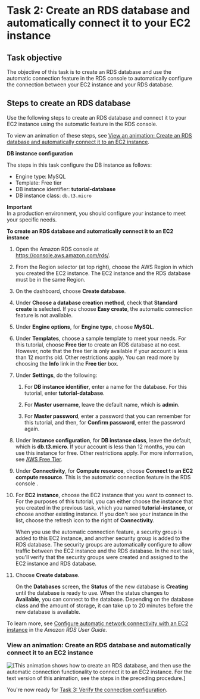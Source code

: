 # Task 2: Create an RDS database and automatically connect it to your EC2 instance<a name="option2-task2-create-rds-database"></a>

## Task objective<a name="option2-task2-create-rds-database-task-objective"></a>

The objective of this task is to create an RDS database and use the automatic connection feature in the RDS console to automatically configure the connection between your EC2 instance and your RDS database\.

## Steps to create an RDS database<a name="option2-task2-create-rds-database-steps"></a>

Use the following steps to create an RDS database and connect it to your EC2 instance using the automatic feature in the RDS console\.

To view an animation of these steps, see [View an animation: Create an RDS database and automatically connect it to an EC2 instance](#task2-create-rds-database-animation)\.

**DB instance configuration**

The steps in this task configure the DB instance as follows:
+ Engine type: MySQL
+ Template: Free tier
+ DB instance identifier: **tutorial\-database**
+ DB instance class: `db.t3.micro`

**Important**  
In a production environment, you should configure your instance to meet your specific needs\.

**To create an RDS database and automatically connect it to an EC2 instance**

1. Open the Amazon RDS console at [https://console\.aws\.amazon\.com/rds/](https://console.aws.amazon.com/rds/)\.

1. From the Region selector \(at top right\), choose the AWS Region in which you created the EC2 instance\. The EC2 instance and the RDS database must be in the same Region\.

1. On the dashboard, choose **Create database**\.

1. Under **Choose a database creation method**, check that **Standard create** is selected\. If you choose **Easy create**, the automatic connection feature is not available\.

1. Under **Engine options**, for **Engine type**, choose **MySQL**\.

1. Under **Templates**, choose a sample template to meet your needs\. For this tutorial, choose **Free tier** to create an RDS database at no cost\. However, note that the free tier is only available if your account is less than 12 months old\. Other restrictions apply\. You can read more by choosing the **Info** link in the **Free tier** box\.

1. Under **Settings**, do the following:

   1. For **DB instance identifier**, enter a name for the database\. For this tutorial, enter **tutorial\-database**\.

   1. For **Master username**, leave the default name, which is **admin**\.

   1. For **Master password**, enter a password that you can remember for this tutorial, and then, for **Confirm password**, enter the password again\.

1. Under **Instance configuration**, for **DB instance class**, leave the default, which is **db\.t3\.micro**\. If your account is less than 12 months, you can use this instance for free\. Other restrictions apply\. For more information, see [AWS Free Tier](http://aws.amazon.com/free/)\.

1. Under **Connectivity**, for **Compute resource**, choose **Connect to an EC2 compute resource**\. This is the automatic connection feature in the RDS console \.

1. For **EC2 instance**, choose the EC2 instance that you want to connect to\. For the purposes of this tutorial, you can either choose the instance that you created in the previous task, which you named **tutorial\-instance**, or choose another existing instance\. If you don't see your instance in the list, choose the refresh icon to the right of **Connectivity**\.

   When you use the automatic connection feature, a security group is added to this EC2 instance, and another security group is added to the RDS database\. The security groups are automatically configure to allow traffic between the EC2 instance and the RDS database\. In the next task, you'll verify that the security groups were created and assigned to the EC2 instance and RDS database\.

1. Choose **Create database**\.

   On the **Databases** screen, the **Status** of the new database is **Creating** until the database is ready to use\. When the status changes to **Available**, you can connect to the database\. Depending on the database class and the amount of storage, it can take up to 20 minutes before the new database is available\.

To learn more, see [Configure automatic network connectivity with an EC2 instance](https://docs.aws.amazon.com/AmazonRDS/latest/UserGuide/USER_CreateDBInstance.html#USER_CreateDBInstance.Prerequisites.VPC.Automatic) in the *Amazon RDS User Guide*\.

### View an animation: Create an RDS database and automatically connect it to an EC2 instance<a name="task2-create-rds-database-animation"></a>

![\[This animation shows how to create an RDS database, and then use the automatic connection functionality to connect it to an EC2 instance. For the text version of this animation, see the steps in the preceding procedure.\]](http://docs.aws.amazon.com/AWSEC2/latest/UserGuide/images/tutorial-create-rds-connect-ec2.gif)

You're now ready for [Task 3: Verify the connection configuration](option2-task3-verify-connection-configuration.md)\.